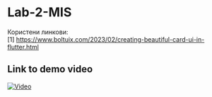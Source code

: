 # Lab-2-MIS
Користени линкови: <br>
[1] https://www.boltuix.com/2023/02/creating-beautiful-card-ui-in-flutter.html

## Link to demo video
[![Video](https://img.youtube.com/vi/zANrCDp2Fhs/0.jpg)](https://youtu.be/zANrCDp2Fhs)

